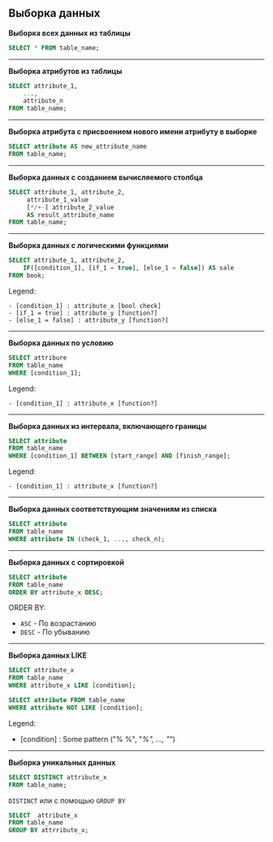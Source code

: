 ## **Выборка данных**
**Выборка всех данных из таблицы**
``` SQL
SELECT * FROM table_name;
```
___
**Выборка атрибутов из таблицы**
``` SQL
SELECT attribute_1, 
    ..., 
    attribute_n 
FROM table_name;
```
___
**Выборка атрибута с присвоением нового имени атрибуту в выборке**
``` SQL
SELECT attribute AS new_attribute_name 
FROM table_name;
```
___
**Выборка данных с созданием вычисляемого столбца**
``` SQL
SELECT attribute_1, attribute_2, 
     attribute_1_value 
     [*/+-] attribute_2_value 
     AS result_attribute_name 
FROM table_name;
```
___
**Выборка данных с логическими функциями**
``` SQL
SELECT attribute_1, attribute_2, 
    IF([condition_1], [if_1 = true], [else_1 = false]) AS sale
FROM book;
```
Legend:
```
- [condition_1] : attribute_x [bool check]
- [if_1 = true] : attribute_y [function?]
- [else_1 = false] : attribute_y [function?]
```
___
**Выборка данных по условию**
``` SQL
SELECT attribure 
FROM table_name
WHERE [condition_1];
```
Legend:
```
- [condition_1] : attribute_x [function?]
```
___
**Выборка данных из интервала, включающего границы**
``` SQL
SELECT attribute 
FROM table_name
WHERE [condition_1] BETWEEN [start_range] AND [finish_range];
```
Legend:
```
- [condition_1] : attribute_x [function?]
```
___
**Выборка данных соответствующим значениям из списка**
``` SQL
SELECT attribute 
FROM table_name
WHERE attribute IN (check_1, ..., check_n);
```
___
**Выборка данных с сортировкой**
``` SQL
SELECT attribute
FROM table_name
ORDER BY attribute_x DESC;
```
ORDER BY:  
- `ASC` - По возрастанию
- `DESC` - По убыванию
___
**Выборка данных LIKE**
``` SQL
SELECT attribute_x 
FROM table_name
WHERE attribute_x LIKE [condition];
```
``` SQL
SELECT attribute FROM table_name 
WHERE attribute NOT LIKE [condition];
```
Legend:  
- [condition] : Some pattern ("% %", "_%", ..., "_")  
___
**Выборка уникальных данных**
``` SQL
SELECT DISTINCT attribute_x
FROM table_name;
```
`DISTINCT` или с помощью `GROUP BY`
``` SQL
SELECT  attribute_x
FROM table_name
GROUP BY attrribute_x;
```
